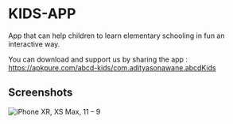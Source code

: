 # **KIDS-APP**
App that can help children to learn elementary schooling in fun an interactive way.

You can download and support us by sharing the app : https://apkpure.com/abcd-kids/com.adityasonawane.abcdKids

## **Screenshots**

![iPhone XR, XS Max, 11 – 9](https://user-images.githubusercontent.com/75002913/127426784-29bfe6f2-a60c-40a6-8423-6b9ca71cc617.png)


